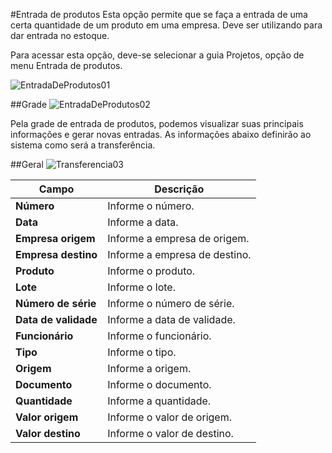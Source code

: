 #Entrada de produtos
Esta opção permite que se faça a entrada de uma certa quantidade de um produto em uma empresa.
Deve ser utilizando para dar entrada no estoque.

Para acessar esta opção, deve-se selecionar a guia Projetos, opção de menu Entrada de produtos.

![EntradaDeProdutos01](https://raw.githubusercontent.com/netforcews/docs-erp/master/Projetos/Imagens/EntradaDeProdutos01.png)

##Grade
![EntradaDeProdutos02](https://raw.githubusercontent.com/netforcews/docs-erp/master/Projetos/Imagens/EntradaDeProdutos02.png)

Pela grade de entrada de produtos, podemos visualizar suas principais informações e gerar novas entradas.
As informações abaixo definirão ao sistema como será a transferência.

##Geral
![Transferencia03](https://raw.githubusercontent.com/netforcews/docs-erp/master/Estoques/Imagens/Transferencia03.png)

Campo | Descrição
------|----------
**Número** | Informe o número.
**Data** | Informe a data.
**Empresa origem** | Informe a empresa de origem.
**Empresa destino** | Informe a empresa de destino.
**Produto** | Informe o produto. 
**Lote** | Informe o lote.
**Número de série** | Informe o número de série.
**Data de validade** | Informe a data de validade.
**Funcionário** | Informe o funcionário.
**Tipo** | Informe o tipo.
**Origem** | Informe a origem.
**Documento** | Informe o documento.
**Quantidade** | Informe a quantidade.
**Valor origem** | Informe o valor de origem.
**Valor destino** | Informe o valor de destino.
